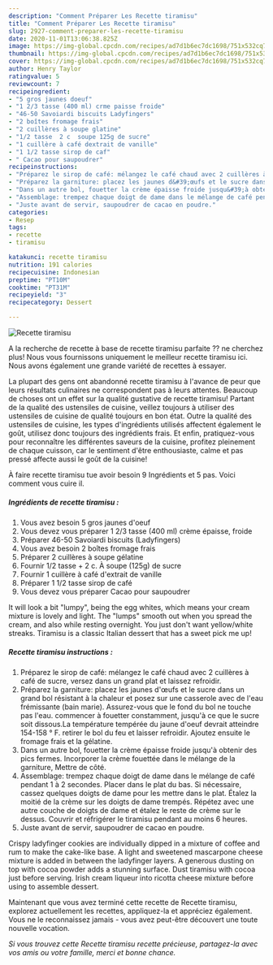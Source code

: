 ```yaml
---
description: "Comment Préparer Les Recette tiramisu"
title: "Comment Préparer Les Recette tiramisu"
slug: 2927-comment-preparer-les-recette-tiramisu
date: 2020-11-01T13:06:38.825Z
image: https://img-global.cpcdn.com/recipes/ad7d1b6ec7dc1698/751x532cq70/recette-tiramisu-photo-principale-de-la-recette.jpg
thumbnail: https://img-global.cpcdn.com/recipes/ad7d1b6ec7dc1698/751x532cq70/recette-tiramisu-photo-principale-de-la-recette.jpg
cover: https://img-global.cpcdn.com/recipes/ad7d1b6ec7dc1698/751x532cq70/recette-tiramisu-photo-principale-de-la-recette.jpg
author: Henry Taylor
ratingvalue: 5
reviewcount: 7
recipeingredient:
- "5 gros jaunes doeuf"
- "1 2/3 tasse (400 ml) crme paisse froide"
- "46-50 Savoiardi biscuits Ladyfingers"
- "2 boîtes fromage frais"
- "2 cuillères à soupe glatine"
- "1/2 tasse  2 c  soupe 125g de sucre"
- "1 cuillère à café dextrait de vanille"
- "1 1/2 tasse sirop de caf"
- " Cacao pour saupoudrer"
recipeinstructions:
- "Préparez le sirop de café: mélangez le café chaud avec 2 cuillères à café de sucre, versez dans un grand plat et laissez refroidir."
- "Préparez la garniture: placez les jaunes d&#39;œufs et le sucre dans un grand bol résistant à la chaleur et posez sur une casserole avec de l&#39;eau frémissante (bain marie). Assurez-vous que le fond du bol ne touche pas l&#39;eau. commencer à fouetter constamment, jusqu&#39;à ce que le sucre soit dissous.La température tempérée du jaune d&#39;oeuf devrait atteindre 154-158 ° F. retirer le bol du feu et laisser refroidir. Ajoutez ensuite le fromage frais et la gélatine."
- "Dans un autre bol, fouetter la crème épaisse froide jusqu&#39;à obtenir des pics fermes. Incorporer la crème fouettée dans le mélange de la garniture, Mettre de côté."
- "Assemblage: trempez chaque doigt de dame dans le mélange de café pendant 1 à 2 secondes. Placer dans le plat du bas. Si nécessaire, cassez quelques doigts de dame pour les mettre dans le plat. Étalez la moitié de la crème sur les doigts de dame trempés. Répétez avec une autre couche de doigts de dame et étalez le reste de crème sur le dessus. Couvrir et réfrigérer le tiramisu pendant au moins 6 heures."
- "Juste avant de servir, saupoudrer de cacao en poudre."
categories:
- Resep
tags:
- recette
- tiramisu

katakunci: recette tiramisu 
nutrition: 191 calories
recipecuisine: Indonesian
preptime: "PT10M"
cooktime: "PT31M"
recipeyield: "3"
recipecategory: Dessert

---
```



![Recette tiramisu](https://img-global.cpcdn.com/recipes/ad7d1b6ec7dc1698/751x532cq70/recette-tiramisu-photo-principale-de-la-recette.jpg)

A la recherche de recette à base de recette tiramisu parfaite ?? ne cherchez plus! Nous vous fournissons uniquement le meilleur recette tiramisu ici. Nous avons également une grande variété de recettes à essayer.

La plupart des gens ont abandonné recette tiramisu à l'avance de peur que leurs résultats culinaires ne correspondent pas à leurs attentes. Beaucoup de choses ont un effet sur la qualité gustative de recette tiramisu! Partant de la qualité des ustensiles de cuisine, veillez toujours à utiliser des ustensiles de cuisine de qualité toujours en bon état. Outre la qualité des ustensiles de cuisine, les types d'ingrédients utilisés affectent également le goût, utilisez donc toujours des ingrédients frais. Et enfin, pratiquez-vous pour reconnaître les différentes saveurs de la cuisine, profitez pleinement de chaque cuisson, car le sentiment d'être enthousiaste, calme et pas pressé affecte aussi le goût de la cuisine!

<!--inarticleads1-->

À faire recette tiramisu tue avoir besoin 9 Ingrédients et 5 pas. Voici comment vous cuire il.

##### Ingrédients de recette tiramisu :

1. Vous avez besoin 5 gros jaunes d&#39;oeuf
1. Vous devez vous préparer 1 2/3 tasse (400 ml) crème épaisse, froide
1. Préparer 46-50 Savoiardi biscuits (Ladyfingers)
1. Vous avez besoin 2 boîtes fromage frais
1. Préparer 2 cuillères à soupe gélatine
1. Fournir 1/2 tasse + 2 c. À soupe (125g) de sucre
1. Fournir 1 cuillère à café d&#39;extrait de vanille
1. Préparer 1 1/2 tasse sirop de café
1. Vous devez vous préparer  Cacao pour saupoudrer


It will look a bit &#34;lumpy&#34;, being the egg whites, which means your cream mixture is lovely and light. The &#34;lumps&#34; smooth out when you spread the cream, and also while resting overnight. You just don&#39;t want yellow/white streaks. Tiramisu is a classic Italian dessert that has a sweet pick me up! 

<!--inarticleads2-->

##### Recette tiramisu instructions :

1. Préparez le sirop de café: mélangez le café chaud avec 2 cuillères à café de sucre, versez dans un grand plat et laissez refroidir.
1. Préparez la garniture: placez les jaunes d&#39;œufs et le sucre dans un grand bol résistant à la chaleur et posez sur une casserole avec de l&#39;eau frémissante (bain marie). Assurez-vous que le fond du bol ne touche pas l&#39;eau. commencer à fouetter constamment, jusqu&#39;à ce que le sucre soit dissous.La température tempérée du jaune d&#39;oeuf devrait atteindre 154-158 ° F. retirer le bol du feu et laisser refroidir. Ajoutez ensuite le fromage frais et la gélatine.
1. Dans un autre bol, fouetter la crème épaisse froide jusqu&#39;à obtenir des pics fermes. Incorporer la crème fouettée dans le mélange de la garniture, Mettre de côté.
1. Assemblage: trempez chaque doigt de dame dans le mélange de café pendant 1 à 2 secondes. Placer dans le plat du bas. Si nécessaire, cassez quelques doigts de dame pour les mettre dans le plat. Étalez la moitié de la crème sur les doigts de dame trempés. Répétez avec une autre couche de doigts de dame et étalez le reste de crème sur le dessus. Couvrir et réfrigérer le tiramisu pendant au moins 6 heures.
1. Juste avant de servir, saupoudrer de cacao en poudre.


Crispy ladyfinger cookies are individually dipped in a mixture of coffee and rum to make the cake-like base. A light and sweetened mascarpone cheese mixture is added in between the ladyfinger layers. A generous dusting on top with cocoa powder adds a stunning surface. Dust tiramisu with cocoa just before serving. Irish cream liqueur into ricotta cheese mixture before using to assemble dessert. 

<!--inarticleads1-->

<p>
Maintenant que vous avez terminé cette recette de Recette tiramisu, explorez actuellement les recettes, appliquez-la et appréciez également. Vous ne le reconnaissez jamais - vous avez peut-être découvert une toute nouvelle vocation.
</p>

<p>
<i>Si vous trouvez cette Recette tiramisu recette précieuse, partagez-la avec vos amis ou votre famille, merci et bonne chance.</i>
</p>
